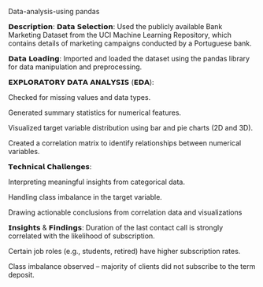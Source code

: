 Data-analysis-using pandas

𝗗𝗲𝘀𝗰𝗿𝗶𝗽𝘁𝗶𝗼𝗻:
𝗗𝗮𝘁𝗮 𝗦𝗲𝗹𝗲𝗰𝘁𝗶𝗼𝗻: Used the publicly available Bank Marketing Dataset from the UCI Machine Learning Repository, which contains details of marketing campaigns conducted by a Portuguese bank.

𝗗𝗮𝘁𝗮 𝗟𝗼𝗮𝗱𝗶𝗻𝗴: Imported and loaded the dataset using the pandas library for data manipulation and preprocessing.

𝗘𝗫𝗣𝗟𝗢𝗥𝗔𝗧𝗢𝗥𝗬 𝗗𝗔𝗧𝗔 𝗔𝗡𝗔𝗟𝗬𝗦𝗜𝗦 (𝗘𝗗𝗔):

Checked for missing values and data types.

Generated summary statistics for numerical features.

Visualized target variable distribution using bar and pie charts (2D and 3D).

Created a correlation matrix to identify relationships between numerical variables.

𝗧𝗲𝗰𝗵𝗻𝗶𝗰𝗮𝗹 𝗖𝗵𝗮𝗹𝗹𝗲𝗻𝗴𝗲𝘀:

Interpreting meaningful insights from categorical data.

Handling class imbalance in the target variable.

Drawing actionable conclusions from correlation data and visualizations

𝗜𝗻𝘀𝗶𝗴𝗵𝘁𝘀 & 𝗙𝗶𝗻𝗱𝗶𝗻𝗴𝘀:
Duration of the last contact call is strongly correlated with the likelihood of subscription.

Certain job roles (e.g., students, retired) have higher subscription rates.

Class imbalance observed – majority of clients did not subscribe to the term deposit.
